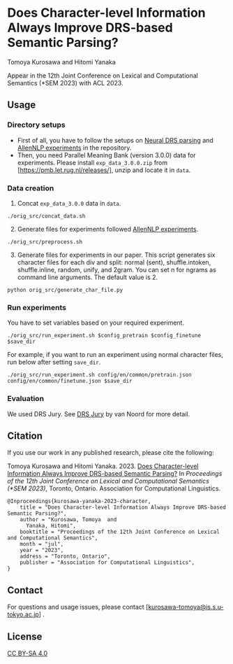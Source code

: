 # Does Character-level Information Always Improve DRS-based Semantic Parsing?
Tomoya Kurosawa and Hitomi Yanaka

Appear in the 12th Joint Conference on Lexical and Computational Semantics (\*SEM 2023) with ACL 2023.


## Usage
### Directory setups
* First of all, you have to follow the setups on [Neural DRS parsing](https://github.com/RikVN/Neural_DRS/) and [AllenNLP experiments](https://github.com/RikVN/Neural_DRS/blob/master/AllenNLP.md) in the repository.
* Then, you need Parallel Meaning Bank (version 3.0.0) data for experiments.
Please install `exp_data_3.0.0.zip` from [https://pmb.let.rug.nl/releases/], unzip and locate it in `data`.

### Data creation
1. Concat `exp_data_3.0.0` data in `data`.
```
./orig_src/concat_data.sh
```
2. Generate files for experiments followed [AllenNLP experiments](https://github.com/RikVN/Neural_DRS/blob/master/AllenNLP.md).
```
./orig_src/preprocess.sh
```
3. Generate files for experiments in our paper.
This script generates six character files for each div and split: normal (sent), shuffle.intoken, shuffle.inline, random, unify, and 2gram.
You can set n for ngrams as command line arguments. The default value is 2.
```
python orig_src/generate_char_file.py
```

### Run experiments
You have to set variables based on your required experiment.
```
./orig_src/run_experiment.sh $config_pretrain $config_finetune $save_dir
```

For example, if you want to run an experiment using normal character files, run below after setting `save_dir`.
```
./orig_src/run_experiment.sh config/en/common/pretrain.json config/en/common/finetune.json $save_dir
```

### Evaluation
We used DRS Jury.
See [DRS Jury](https://github.com/RikVN/Neural_DRS/blob/master/DRS_jury.md) by van Noord for more detail.


## Citation
If you use our work in any published research, please cite the following:

Tomoya Kurosawa and Hitomi Yanaka. 2023. [Does Character-level Information Always Improve DRS-based Semantic Parsing?](https://arxiv.org/abs/2306.02302)
In *Proceedings of the 12th Joint Conference on Lexical and Computational Semantics (\*SEM 2023)*, Toronto, Ontario.
Association for Computational Linguistics.

```
@Inproceedings{kurosawa-yanaka-2023-character,
    title = "Does Character-level Information Always Improve DRS-based Semantic Parsing?",
    author = "Kurosawa, Tomoya  and
      Yanaka, Hitomi",
    booktitle = "Proceedings of the 12th Joint Conference on Lexical and Computational Semantics",
    month = "jul",
    year = "2023",
    address = "Toronto, Ontario",
    publisher = "Association for Computational Linguistics",
}
```


## Contact
For questions and usage issues, please contact [kurosawa-tomoya@is.s.u-tokyo.ac.jp] .


## License
[CC BY-SA 4.0](https://creativecommons.org/licenses/by-sa/4.0/)
